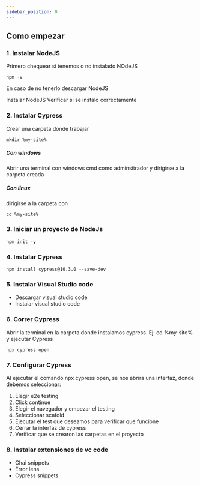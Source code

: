 ```yaml
---
sidebar_position: 0
---
```


## Como empezar

### 1. Instalar NodeJS

Primero chequear si tenemos o no instalado NOdeJS
~~~
npm -v 
~~~
En caso de no tenerlo descargar NodeJS

  Instalar NodeJS
  Verificar si se instalo correctamente

### 2. Instalar Cypress
Crear una carpeta donde trabajar
~~~
mkdir %my-site%
~~~

##### Con windows
Abrir una terminal
con windows cmd como adminsitrador y dirigirse a la carpeta creada

##### Con linux
dirigirse a la carpeta con
~~~
cd %my-site%
~~~

### 3. Iniciar un proyecto de NodeJs
~~~
npm init -y
~~~

### 4. Instalar Cypress
~~~
npm install cypress@10.3.0 --save-dev
~~~

### 5. Instalar Visual Studio code
  
- Descargar visual studio code
- Instalar visual studio code
  
### 6. Correr Cypress
 Abrir la terminal en la carpeta donde instalamos cypress. Ej: cd %my-site% y ejecutar Cypress
 ~~~
 npx cypress open
 ~~~

### 7. Configurar Cypress
Al ejecutar el comando npx cypress open, se nos abrira una interfaz, donde debemos seleccionar:

1. Elegir e2e testing
2. Click continue
3. Elegir el navegador y empezar el testing
4. Seleccionar scafold 
5. Ejecutar el test que deseamos para verificar que funcione
6. Cerrar la interfaz de cypress
7. Verificar que se crearon las carpetas en el proyecto

### 8. Instalar extensiones de vc code
  - Chai snippets
  - Error lens
  - Cypress snippets
